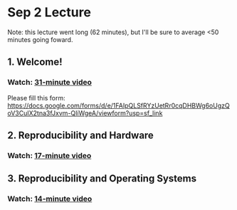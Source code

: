 # Sep 2 Lecture

Note: this lecture went long (62 minutes), but I'll be sure to average <50 minutes going foward.

## 1. Welcome!

### Watch: [31-minute video](https://youtu.be/HRtYLQHCvs4)

Please fill this form: <a href="https://docs.google.com/forms/d/e/1FAIpQLSfRYzUetRr0cqDHBWg6oUgzQoV3CuIX2tna3fJxvm-QIiWgeA/viewform?usp=sf_link">https://docs.google.com/forms/d/e/1FAIpQLSfRYzUetRr0cqDHBWg6oUgzQoV3CuIX2tna3fJxvm-QIiWgeA/viewform?usp=sf_link</a>

## 2. Reproducibility and Hardware

### Watch: [17-minute video](https://youtu.be/eoS_HAntyuk)

## 3. Reproducibility and Operating Systems

### Watch: [14-minute video](https://youtu.be/lIup3bKTu5g)
